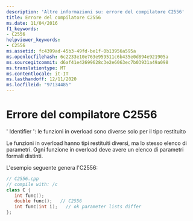 ```yaml
---
description: 'Altre informazioni su: errore del compilatore C2556'
title: Errore del compilatore C2556
ms.date: 11/04/2016
f1_keywords:
- C2556
helpviewer_keywords:
- C2556
ms.assetid: fc4399ad-45b3-49fd-be1f-0b13956a595a
ms.openlocfilehash: 6c2233e10e763e959511c6b435e0d894e921905a
ms.sourcegitcommit: d6af41e42699628c3e2e6063ec7b03931a49a098
ms.translationtype: MT
ms.contentlocale: it-IT
ms.lasthandoff: 12/11/2020
ms.locfileid: "97134485"
---
```

# <a name="compiler-error-c2556"></a>Errore del compilatore C2556

' Identifier ': le funzioni in overload sono diverse solo per il tipo restituito

Le funzioni in overload hanno tipi restituiti diversi, ma lo stesso elenco di parametri. Ogni funzione in overload deve avere un elenco di parametri formali distinti.

L'esempio seguente genera l'C2556:

```cpp
// C2556.cpp
// compile with: /c
class C {
   int func();
   double func();   // C2556
   int func(int i);   // ok parameter lists differ
};
```
